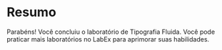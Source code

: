 # Resumo

Parabéns! Você concluiu o laboratório de Tipografia Fluida. Você pode praticar mais laboratórios no LabEx para aprimorar suas habilidades.
